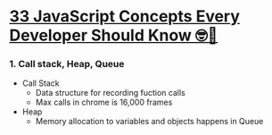 # [33 JavaScript Concepts Every Developer Should Know 🤓️💯️](https://dev.to/eludadev/33-javascript-concepts-every-beginner-should-know-with-tutorials-4kao#1-call-stack)


### 1. Call stack, Heap, Queue
 - Call Stack
   - Data structure for recording fuction calls
   - Max calls in chrome is 16,000 frames
 - Heap
   - Memory allocation to variables and objects happens in Queue
